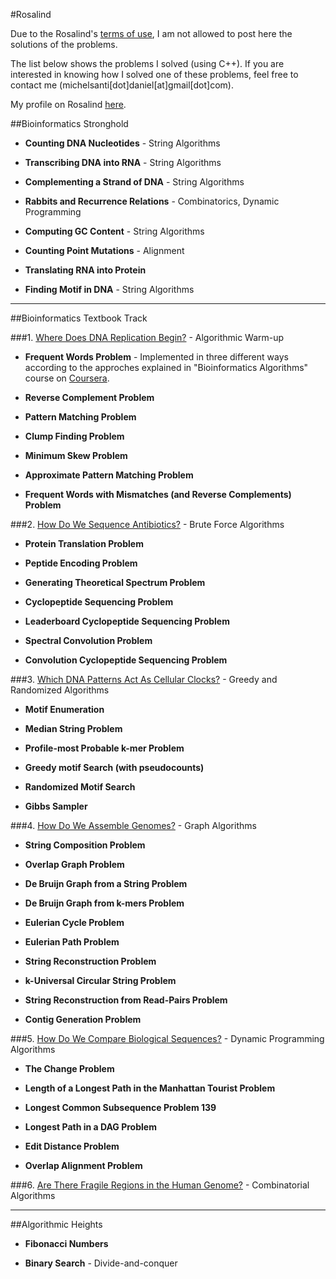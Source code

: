#Rosalind

Due to the Rosalind's [terms of use](http://rosalind.info/faq/#can-i-post-my-solutions-somewhere), I am not allowed to post here the solutions of the problems.

The list below shows the problems I solved (using C++). If you are interested in knowing how I solved one of these problems, feel free to contact me (michelsanti[dot]daniel[at]gmail[dot]com).

My profile on Rosalind [here](http://rosalind.info/users/michelsanti.daniel/).

##Bioinformatics Stronghold

* **Counting DNA Nucleotides** - String Algorithms

* **Transcribing DNA into RNA** - String Algorithms

* **Complementing a Strand of DNA** - String Algorithms

* **Rabbits and Recurrence Relations** - Combinatorics, Dynamic Programming

* **Computing GC Content** - String Algorithms

* **Counting Point Mutations** - Alignment

* **Translating RNA into Protein**

* **Finding Motif in DNA** - String Algorithms 

***

##Bioinformatics Textbook Track

###1. [Where Does DNA Replication Begin?](https://www.youtube.com/playlist?list=PLQ-85lQlPqFNFDlaNMZ1JVN73rO1a0dpn) - Algorithmic Warm-up

* **Frequent Words Problem** - Implemented in three different ways according to the approches explained in "Bioinformatics Algorithms" course on [Coursera](https://www.coursera.org/).

* **Reverse Complement Problem**

* **Pattern Matching Problem**

* **Clump Finding Problem**

* **Minimum Skew Problem**

* **Approximate Pattern Matching Problem**

* **Frequent Words with Mismatches (and Reverse Complements) Problem**


###2. [How Do We Sequence Antibiotics?](https://www.youtube.com/playlist?list=PLQ-85lQlPqFPdIS_5qv_Q3XWieobVPLlc) - Brute Force Algorithms

* **Protein Translation Problem**

* **Peptide Encoding Problem**

* **Generating Theoretical Spectrum Problem**

* **Cyclopeptide Sequencing Problem**

* **Leaderboard Cyclopeptide Sequencing Problem**

* **Spectral Convolution Problem**

* **Convolution Cyclopeptide Sequencing Problem**


###3. [Which DNA Patterns Act As Cellular Clocks?](https://www.youtube.com/playlist?list=PLQ-85lQlPqFMEcdAi0yF015RgmowtsvwT) - Greedy and Randomized Algorithms

* **Motif Enumeration**

* **Median String Problem**

* **Profile-most Probable k-mer Problem**

* **Greedy motif Search (with pseudocounts)**

* **Randomized Motif Search**

* **Gibbs Sampler**


###4. [How Do We Assemble Genomes?](https://www.youtube.com/playlist?list=PLQ-85lQlPqFNGdaeGpV8dPEeSm3AChb6L) - Graph Algorithms

* **String Composition Problem**

* **Overlap Graph Problem**
 
* **De Bruijn Graph from a String Problem**
 
* **De Bruijn Graph from k-mers Problem**
 
* **Eulerian Cycle Problem**

* **Eulerian Path Problem**

* **String Reconstruction Problem**

* **k-Universal Circular String Problem**

* **String Reconstruction from Read-Pairs Problem**

* **Contig Generation Problem**


###5. [How Do We Compare Biological Sequences?](https://www.youtube.com/playlist?list=PLQ-85lQlPqFNmbPEsMoxb5dM5qtRaVShn) - Dynamic Programming Algorithms

* **The Change Problem**

* **Length of a Longest Path in the Manhattan Tourist Problem**

* **Longest Common Subsequence Problem	139**

* **Longest Path in a DAG Problem**

* **Edit Distance Problem**

* **Overlap Alignment Problem**


###6. [Are There Fragile Regions in the Human Genome?](https://www.youtube.com/playlist?list=PLQ-85lQlPqFOcGz6A3g2ZArRL09Ffpp_N) - Combinatorial Algorithms

***

##Algorithmic Heights

* **Fibonacci Numbers**

* **Binary Search** - Divide-and-conquer
